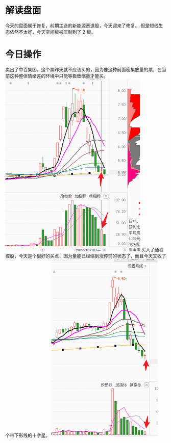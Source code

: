 # 解读盘面
今天的盘面属于修复，前期主迭的新能源赛道股，今天迎来了修复。
但是短线生态依然不太好，今天空间板被压制到了 2 板。

# 今日操作
卖出了中百集团，这个票昨天就不应该买的，因为像这种前面密集放量的票，在当前这种整体情绪差的环境中只能等极致缩量才能买。
![](images/Pasted%20image%2020221011223926.png)
买入了通程控股，今天是个很好的买点，因为量能已经缩到涨停前的状态了，而且今天又收了个带下影线的十字星。
![](images/Pasted%20image%2020221011224118.png)
